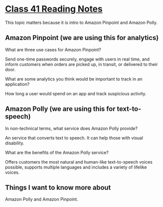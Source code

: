 # [Class 41 Reading Notes](https://github.com/snur206/reading-notes/blob/main/401/class41notes.md)

This topic matters because it is intro to Amazon Pinpoint and Amazon Polly.

## Amazon Pinpoint (we are using this for analytics)

What are three use cases for Amazon Pinpoint?

Send one-time passwords securely, engage with users in real time, and inform customers when orders are picked up, in transit, or delivered to their door.

What are some analytics you think would be important to track in an application?

How long a user would spend on an app and track suspicious activity.

## Amazon Polly (we are using this for text-to-speech)

In non-technical terms, what service does Amazon Polly provide?

An service that converts text to speech. It can help those with visual disability.

What are the benefits of the Amazon Polly service?

Offers customers the most natural and human-like text-to-speech voices possible, supports multiple languages and includes a variety of lifelike voices.

## Things I want to know more about

Amazon Polly and Amazon Pinpoint.
